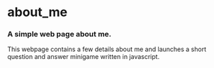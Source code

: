 # about_me
### A simple web page about me.
This webpage contains a few details about me and launches a short question and answer minigame written in javascript.
